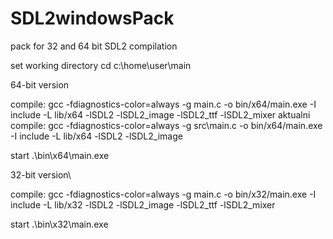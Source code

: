 # SDL2windowsPack
pack for 32 and 64 bit SDL2 compilation 

set working directory
cd c:\home\user\main

64-bit version

compile:
gcc -fdiagnostics-color=always -g main.c -o bin/x64/main.exe -I include -L lib/x64 -lSDL2 -lSDL2_image -lSDL2_ttf -lSDL2_mixer
aktualni compile:
gcc -fdiagnostics-color=always -g src\main.c -o bin/x64/main.exe -I include -L lib/x64 -lSDL2 -lSDL2_image

start
.\bin\x64\main.exe


32-bit version\

compile:
gcc -fdiagnostics-color=always -g main.c -o bin/x32/main.exe -I include -L lib/x32 -lSDL2 -lSDL2_image -lSDL2_ttf -lSDL2_mixer

start
.\bin\x32\main.exe



